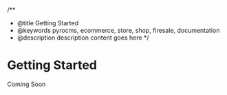 /**
 * @title Getting Started
 * @keywords pyrocms, ecommerce, store, shop, firesale, documentation
 * @description description content goes here
 */
# Getting Started


Coming Soon
